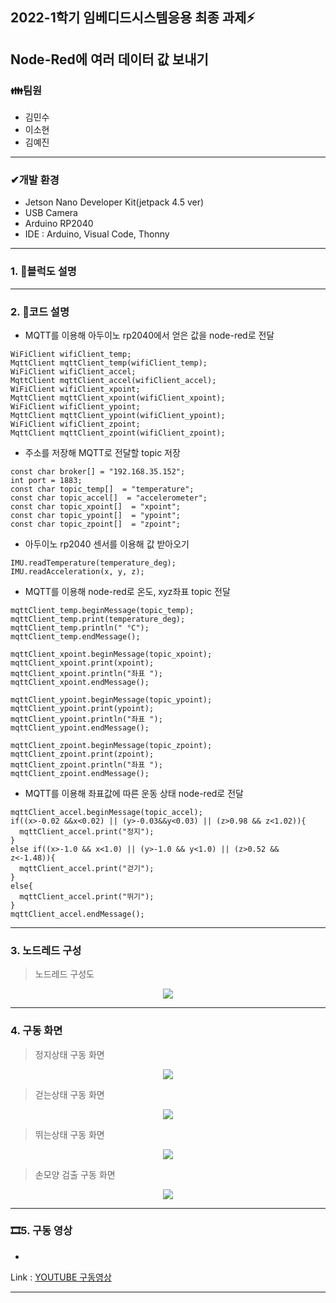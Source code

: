  ## 2022-1학기 임베디드시스템응용 최종 과제⚡
 Node-Red에 여러 데이터 값 보내기
---------------------------------------------------------------------------------------------------------------------


### **👪팀원**  

 - 김민수
 - 이소현
 - 김예진
---
### **✔개발 환경**  
- Jetson Nano Developer Kit(jetpack 4.5 ver)
- USB Camera
- Arduino RP2040
- IDE : Arduino, Visual Code, Thonny
---
### **1. 📃블럭도 설명**

---
### **2. 📃코드 설명**
- MQTT를 이용해 아두이노 rp2040에서 얻은 값을 node-red로 전달
```
WiFiClient wifiClient_temp;
MqttClient mqttClient_temp(wifiClient_temp);
WiFiClient wifiClient_accel;
MqttClient mqttClient_accel(wifiClient_accel);
WiFiClient wifiClient_xpoint;
MqttClient mqttClient_xpoint(wifiClient_xpoint);
WiFiClient wifiClient_ypoint;
MqttClient mqttClient_ypoint(wifiClient_ypoint);
WiFiClient wifiClient_zpoint;
MqttClient mqttClient_zpoint(wifiClient_zpoint);
```


- 주소를 저장해 MQTT로 전달할 topic 저장
```
const char broker[] = "192.168.35.152";
int port = 1883;
const char topic_temp[]  = "temperature";
const char topic_accel[]  = "accelerometer";
const char topic_xpoint[]  = "xpoint";
const char topic_ypoint[]  = "ypoint";
const char topic_zpoint[]  = "zpoint";
```

- 아두이노 rp2040 센서를 이용해 값 받아오기
```
IMU.readTemperature(temperature_deg);
IMU.readAcceleration(x, y, z);
```


- MQTT를 이용해 node-red로 온도, xyz좌표 topic 전달
```
mqttClient_temp.beginMessage(topic_temp);
mqttClient_temp.print(temperature_deg);
mqttClient_temp.println(" °C");
mqttClient_temp.endMessage();

mqttClient_xpoint.beginMessage(topic_xpoint);
mqttClient_xpoint.print(xpoint);
mqttClient_xpoint.println("좌표 ");
mqttClient_xpoint.endMessage();

mqttClient_ypoint.beginMessage(topic_ypoint);
mqttClient_ypoint.print(ypoint);
mqttClient_ypoint.println("좌표 ");
mqttClient_ypoint.endMessage();

mqttClient_zpoint.beginMessage(topic_zpoint);
mqttClient_zpoint.print(zpoint);
mqttClient_zpoint.println("좌표 ");
mqttClient_zpoint.endMessage();
```


- MQTT를 이용해 좌표값에 따른 운동 상태 node-red로 전달
```
mqttClient_accel.beginMessage(topic_accel);
if((x>-0.02 &&x<0.02) || (y>-0.03&&y<0.03) || (z>0.98 && z<1.02)){
  mqttClient_accel.print("정지");
}
else if((x>-1.0 && x<1.0) || (y>-1.0 && y<1.0) || (z>0.52 &&  z<-1.48)){
  mqttClient_accel.print("걷기");
}
else{
  mqttClient_accel.print("뛰기");
}
mqttClient_accel.endMessage();
```


---
### **3. 노드레드 구성**

 > 노드레드 구성도
   
<center>
     <img src="https://user-images.githubusercontent.com/105187744/174597907-ea7428c9-98d4-4d52-bf36-5329722baba2.png">
</center>
   
---
### **4. 구동 화면**

 > 정지상태 구동 화면
<center>
     <img src="https://user-images.githubusercontent.com/105187744/174605816-80b49fbe-5773-4d0e-bfbb-0700b7f9cb46.PNG">
</center>   
     
 > 걷는상태 구동 화면
<center>
     <img src="https://user-images.githubusercontent.com/105187744/174605684-6ebd7a92-3bc2-4bac-9426-769167f786c5.PNG">
</center>   
   
 > 뛰는상태 구동 화면
<center>
     <img src="https://user-images.githubusercontent.com/105187744/174605860-3158993f-6286-4d8e-80fb-9345ddd12895.PNG">
</center>   
    
 > 손모양 검출 구동 화면
<center>
     <img src="https://user-images.githubusercontent.com/105187744/174605853-3a81fc7b-267a-45ef-8fd8-e3b471692e06.PNG">
</center>   
   
---
### **🎞5. 구동 영상**

-

Link : [YOUTUBE 구동영상](https://www.youtube.com/watch?v=cbuZfY2S2UQ, "youtube link")

---
